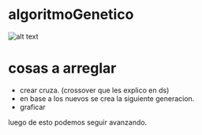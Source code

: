# algoritmoGenetico


![alt text](https://media.discordapp.net/attachments/690775619277029456/1124843515449454642/image.png "Logo Title Text 1")


# cosas a arreglar

- crear cruza. (crossover que les explico en ds)
- en base a los nuevos se crea la siguiente generacion.
- graficar

luego de esto podemos seguir avanzando.